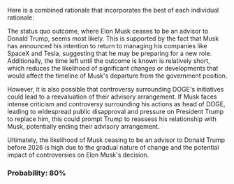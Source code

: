 Here is a combined rationale that incorporates the best of each individual rationale:

The status quo outcome, where Elon Musk ceases to be an advisor to Donald Trump, seems most likely. This is supported by the fact that Musk has announced his intention to return to managing his companies like SpaceX and Tesla, suggesting that he may be preparing for a new role. Additionally, the time left until the outcome is known is relatively short, which reduces the likelihood of significant changes or developments that would affect the timeline of Musk's departure from the government position.

However, it is also possible that controversy surrounding DOGE's initiatives could lead to a reevaluation of their advisory arrangement. If Musk faces intense criticism and controversy surrounding his actions as head of DOGE, leading to widespread public disapproval and pressure on President Trump to replace him, this could prompt Trump to reassess his relationship with Musk, potentially ending their advisory arrangement.

Ultimately, the likelihood of Musk ceasing to be an advisor to Donald Trump before 2026 is high due to the gradual nature of change and the potential impact of controversies on Elon Musk's decision.

### Probability: 80%